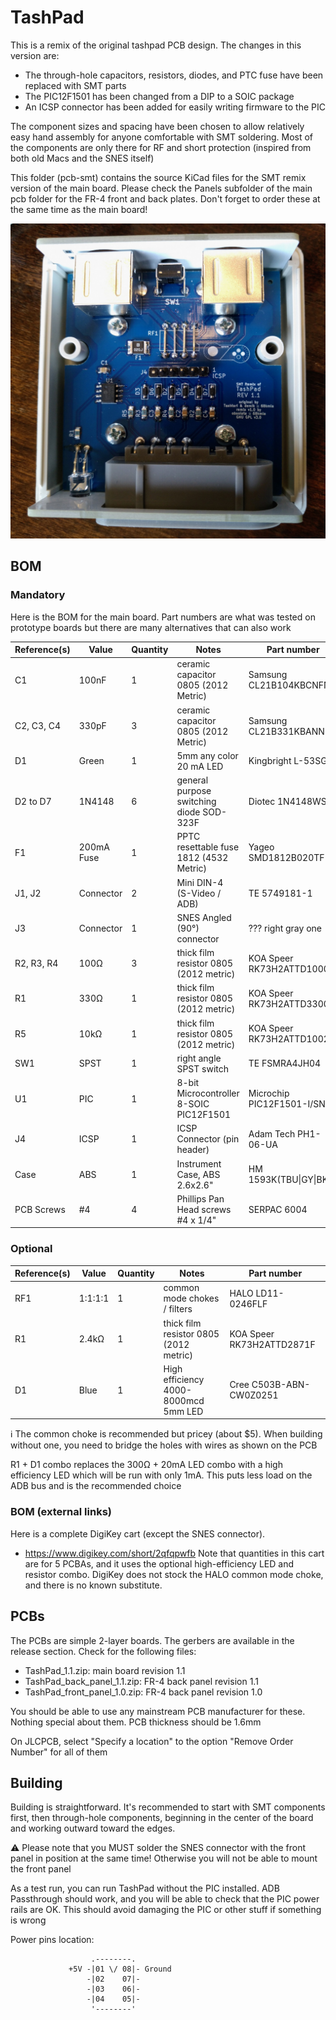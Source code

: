 # TashPad

This is a remix of the original tashpad PCB design. The changes in this version are:

- The through-hole capacitors, resistors, diodes, and PTC fuse have been replaced with SMT parts
- The PIC12F1501 has been changed from a DIP to a SOIC package
- An ICSP connector has been added for easily writing firmware to the PIC

The component sizes and spacing have been chosen to allow relatively easy hand assembly for anyone comfortable with SMT soldering. Most of the components are only there for RF and short protection (inspired from both old Macs and the SNES itself)

This folder (pcb-smt) contains the source KiCad files for the SMT remix version of the main board. Please check the Panels subfolder of the main pcb folder for the FR-4 front and back plates. Don't forget to order these at the same time as the main board!

![PCB](Images/1024.jpeg)

## BOM
### Mandatory
Here is the BOM for the main board. Part numbers are what was tested on prototype boards but there are many alternatives that can also work

| Reference(s)          | Value      | Quantity | Notes                                    | Part number               |
|-----------------------|------------|----------|------------------------------------------|---------------------------|
| C1                    | 100nF      | 1        | ceramic capacitor 0805 (2012 Metric)     | Samsung CL21B104KBCNFNC   |
| C2, C3, C4            | 330pF      | 3        | ceramic capacitor 0805 (2012 Metric)     | Samsung CL21B331KBANNNC   |
| D1                    | Green      | 1        | 5mm any color 20 mA LED                  | Kingbright L-53SGD        |
| D2 to D7              | 1N4148     | 6        | general purpose switching diode SOD-323F | Diotec 1N4148WS           |
| F1                    | 200mA Fuse | 1        | PPTC resettable fuse 1812 (4532 Metric)  | Yageo SMD1812B020TF-J     |
| J1, J2                | Connector  | 2        | Mini DIN-4 (S-Video / ADB)               | TE 5749181-1              |
| J3                    | Connector  | 1        | SNES Angled (90°) connector              | ??? right gray one        |
| R2, R3, R4            | 100Ω       | 3        | thick film resistor 0805 (2012 metric)   | KOA Speer RK73H2ATTD1000F |
| R1                    | 330Ω       | 1        | thick film resistor 0805 (2012 metric)   | KOA Speer RK73H2ATTD3300F |
| R5                    | 10kΩ       | 1        | thick film resistor 0805 (2012 metric)   | KOA Speer RK73H2ATTD1002F |
| SW1                   | SPST       | 1        | right angle SPST switch                  | TE FSMRA4JH04             |
| U1                    | PIC        | 1        | 8-bit Microcontroller 8-SOIC PIC12F1501  | Microchip PIC12F1501-I/SN |
| J4                    | ICSP       | 1        | ICSP Connector (pin header)              | Adam Tech PH1-06-UA       |
| Case                  | ABS        | 1        | Instrument Case, ABS 2.6x2.6"            | HM 1593K(TBU\|GY\|BK)     |
| PCB Screws            | #4         | 4        | Phillips Pan Head screws #4 x 1/4"       | SERPAC 6004               |

### Optional

| Reference(s)          | Value      | Quantity | Notes                                    | Part number               |
|-----------------------|------------|----------|------------------------------------------|---------------------------|
| RF1                   | 1:1:1:1    | 1        | common mode chokes / filters             | HALO LD11-0246FLF         |
| R1                    | 2.4kΩ      | 1        | thick film resistor 0805 (2012 metric)   | KOA Speer RK73H2ATTD2871F |
| D1                    | Blue       | 1        | High efficiency 4000-8000mcd 5mm LED     | Cree C503B-ABN-CW0Z0251   |

:information_source: The common choke is recommended but pricey (about $5). When building without one, you need to bridge the holes with wires as shown on the PCB

R1 + D1 combo replaces the 300Ω + 20mA LED combo with a high efficiency LED which will be run with only 1mA. This puts less load on the ADB bus and is the recommended choice

### BOM (external links)
Here is a complete DigiKey cart (except the SNES connector).
- https://www.digikey.com/short/2qfqpwfb
Note that quantities in this cart are for 5 PCBAs, and it uses the optional high-efficiency LED and resistor combo. DigiKey does not stock the HALO common mode choke, and there is no known substitute.

## PCBs
The PCBs are simple 2-layer boards. The gerbers are available in the release section.
Check for the following files:
* TashPad_1.1.zip: main board revision 1.1
* TashPad_back_panel_1.1.zip: FR-4 back panel revision 1.1
* TashPad_front_panel_1.0.zip: FR-4 back panel revision 1.0

You should be able to use any mainstream PCB manufacturer for these. Nothing special about them. PCB thickness should be 1.6mm

On JLCPCB, select "Specify a location" to the option "Remove Order Number" for all of them

## Building
Building is straightforward. It's recommended to start with SMT components first, then through-hole components, beginning in the center of the board and working outward toward the edges.

:warning: Please note that you MUST solder the SNES connector with the front panel in position at the same time! Otherwise you will not be able to mount the front panel

As a test run, you can run TashPad without the PIC installed. ADB Passthrough should work, and you will be able to check that the PIC power rails are OK. This should avoid damaging the PIC or other stuff if something is wrong

Power pins location:

```
                  .--------.
             +5V -|01 \/ 08|- Ground
                 -|02    07|-
                 -|03    06|-
                 -|04    05|-
                  '--------'
```
